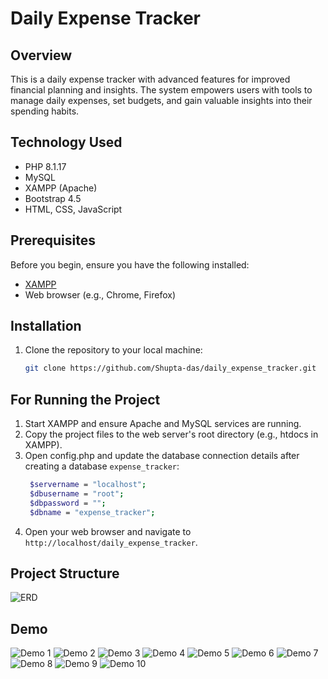 # Daily Expense Tracker

## Overview

This is a daily expense tracker with advanced features for improved financial planning and insights. The system empowers users with tools to manage daily expenses, set budgets, and gain valuable insights into their spending habits.

## Technology Used

- PHP 8.1.17
- MySQL
- XAMPP (Apache)
- Bootstrap 4.5
- HTML, CSS, JavaScript

## Prerequisites

Before you begin, ensure you have the following installed:

- [XAMPP](https://www.apachefriends.org/index.html)
- Web browser (e.g., Chrome, Firefox)

## Installation

1. Clone the repository to your local machine:

   ```bash
   git clone https://github.com/Shupta-das/daily_expense_tracker.git

## For Running the Project
1. Start XAMPP and ensure Apache and MySQL services are running.
2. Copy the project files to the web server's root directory (e.g., htdocs in XAMPP).
3. Open config.php and update the database connection details after creating a database `expense_tracker`:
   ```bash
    $servername = "localhost";
    $dbusername = "root";
    $dbpassword = "";
    $dbname = "expense_tracker";
4. Open your web browser and navigate to `http://localhost/daily_expense_tracker`.

## Project Structure
![ERD](data/erd.png)

## Demo
![Demo 1](data/demo1.png)
![Demo 2](data/demo2.png)
![Demo 3](data/demo3.png)
![Demo 4](data/demo4.png)
![Demo 5](data/demo5.png)
![Demo 6](data/demo6.png)
![Demo 7](data/demo7.png)
![Demo 8](data/demo8.png)
![Demo 9](data/demo9.png)
![Demo 10](data/demo10.png)
